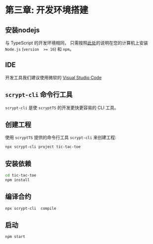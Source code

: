 # 第三章: 开发环境搭建 

## 安装nodejs

与 TypeScript 的开发环境相同， 只需按照[此处](https://nodejs.org/en/download)的说明在您的计算机上安装 `Node.js` (`version  >= 16`) 和 `npm`。


## IDE

开发工具我们建议使用微软的 [Visual Studio Code](https://code.visualstudio.com/)


## `scrypt-cli` 命令行工具

`scrypt-cli` 是使 `scryptTS` 的开发更快更容易的 CLI 工具。

## 创建工程

使用 `scryptTS` 提供的命令行工具 `scrypt-cli` 来创建工程:

```bash
npx scrypt-cli project tic-tac-toe
```

## 安装依赖

```bash
cd tic-tac-toe
npm install
```


## 编译合约

```bash
npx scrypt-cli  compile
```

## 启动

```bash
npm start
```


